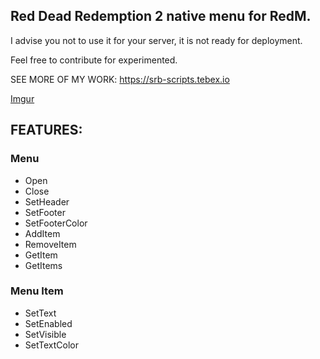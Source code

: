## Red Dead Redemption 2 native menu for RedM.

I advise you not to use it for your server, it is not ready for deployment.

Feel free to contribute for experimented.

SEE MORE OF MY WORK: https://srb-scripts.tebex.io

[Imgur](https://imgur.com/hFLBtws)

## FEATURES:
### Menu
* Open
* Close
* SetHeader
* SetFooter
* SetFooterColor
* AddItem
* RemoveItem
* GetItem
* GetItems

### Menu Item
* SetText
* SetEnabled
* SetVisible
* SetTextColor
